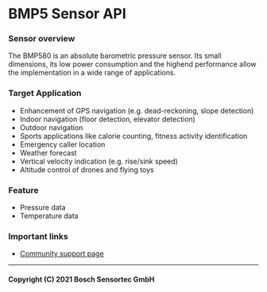 # BMP5 Sensor API

### Sensor overview

The BMP580 is an absolute barometric pressure sensor. 
Its small dimensions, its low power consumption and the highend performance allow the implementation in a wide range of 
applications.

### Target Application
- Enhancement of GPS navigation (e.g. dead-reckoning, slope detection)
- Indoor navigation (floor detection, elevator detection)
- Outdoor navigation
- Sports applications like calorie counting, fitness activity identification
- Emergency caller location
- Weather forecast
- Vertical velocity indication (e.g. rise/sink speed)
- Altitude control of drones and flying toys 

### Feature
- Pressure data
- Temperature data

### Important links

- [Community support page](https://community.bosch-sensortec.com)

---
#### Copyright (C) 2021 Bosch Sensortec GmbH




